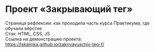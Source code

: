 # Проект «Закрывающий тег»<br>
Страница рефлексии: как проходила часть курса Практикума, где обучали вёрстке<br>
Стэк: HTML, CSS, JS<br>
Ссылка на демонстрацию проекта: https://lskalinka.github.io/zakrivayuschiy-teg-f/
